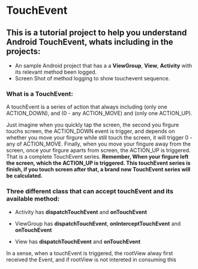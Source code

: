 # TouchEvent

## This is a tutorial project to help you understand Android TouchEvent, whats including in the projects:
- An sample Android project that has a a **ViewGroup**, **View**, **Activity** with its relevant method been logged.
- Screen Shot of method logging to show touchevent sequence.

### What is a TouchEvent:
A touchEvent is a series of action that always including (only one ACTION_DOWN), and (0 - any ACTION_MOVE) and (only one ACTION_UP).

Just imagine when you quickly tap the screen, the second you firgure touchs screen, the ACTION_DOWN event is trigger, and depends on whether you move your firgure while still touch the screen, it will trigger 0 - any of ACTION_MOVE. Finally, when you move your fingure away from the screen, once your firgure aparts from screen, the ACTION_UP is triggered. That is a complete TouchEvent series. __Remember, When your firgure left the screen, which the ACTION_UP is triggered. This touchEvent series is finish, if you touch screen after that, a brand new TouchEvent series will be calculated.__

### Three different class that can accept touchEvent and its available method:
- Activity has **dispatchTouchEvent** and **onTouchEvent**

- ViewGroup has **dispatchTouchEvent**, **onInterceptTouchEvent** and **onTouchEvent**

- View has **dispatchTouchEvent** and **onTouchEvent**

In a sense, when a touchEvent is triggered, the rootView alway first received the Event, and if rootView is not intereted in consuming this 
